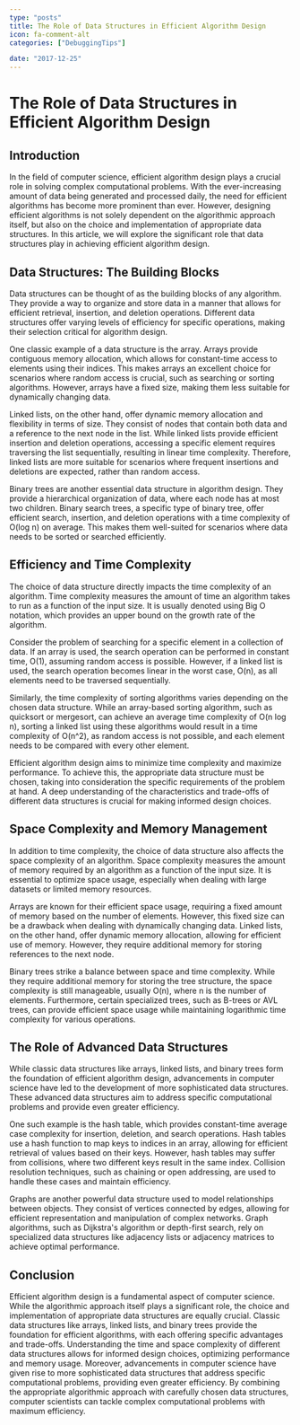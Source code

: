 ```yaml
---
type: "posts"
title: The Role of Data Structures in Efficient Algorithm Design
icon: fa-comment-alt
categories: ["DebuggingTips"]

date: "2017-12-25"
---
```




# The Role of Data Structures in Efficient Algorithm Design

## Introduction

In the field of computer science, efficient algorithm design plays a crucial role in solving complex computational problems. With the ever-increasing amount of data being generated and processed daily, the need for efficient algorithms has become more prominent than ever. However, designing efficient algorithms is not solely dependent on the algorithmic approach itself, but also on the choice and implementation of appropriate data structures. In this article, we will explore the significant role that data structures play in achieving efficient algorithm design.

## Data Structures: The Building Blocks

Data structures can be thought of as the building blocks of any algorithm. They provide a way to organize and store data in a manner that allows for efficient retrieval, insertion, and deletion operations. Different data structures offer varying levels of efficiency for specific operations, making their selection critical for algorithm design.

One classic example of a data structure is the array. Arrays provide contiguous memory allocation, which allows for constant-time access to elements using their indices. This makes arrays an excellent choice for scenarios where random access is crucial, such as searching or sorting algorithms. However, arrays have a fixed size, making them less suitable for dynamically changing data.

Linked lists, on the other hand, offer dynamic memory allocation and flexibility in terms of size. They consist of nodes that contain both data and a reference to the next node in the list. While linked lists provide efficient insertion and deletion operations, accessing a specific element requires traversing the list sequentially, resulting in linear time complexity. Therefore, linked lists are more suitable for scenarios where frequent insertions and deletions are expected, rather than random access.

Binary trees are another essential data structure in algorithm design. They provide a hierarchical organization of data, where each node has at most two children. Binary search trees, a specific type of binary tree, offer efficient search, insertion, and deletion operations with a time complexity of O(log n) on average. This makes them well-suited for scenarios where data needs to be sorted or searched efficiently.

## Efficiency and Time Complexity

The choice of data structure directly impacts the time complexity of an algorithm. Time complexity measures the amount of time an algorithm takes to run as a function of the input size. It is usually denoted using Big O notation, which provides an upper bound on the growth rate of the algorithm.

Consider the problem of searching for a specific element in a collection of data. If an array is used, the search operation can be performed in constant time, O(1), assuming random access is possible. However, if a linked list is used, the search operation becomes linear in the worst case, O(n), as all elements need to be traversed sequentially.

Similarly, the time complexity of sorting algorithms varies depending on the chosen data structure. While an array-based sorting algorithm, such as quicksort or mergesort, can achieve an average time complexity of O(n log n), sorting a linked list using these algorithms would result in a time complexity of O(n^2), as random access is not possible, and each element needs to be compared with every other element.

Efficient algorithm design aims to minimize time complexity and maximize performance. To achieve this, the appropriate data structure must be chosen, taking into consideration the specific requirements of the problem at hand. A deep understanding of the characteristics and trade-offs of different data structures is crucial for making informed design choices.

## Space Complexity and Memory Management

In addition to time complexity, the choice of data structure also affects the space complexity of an algorithm. Space complexity measures the amount of memory required by an algorithm as a function of the input size. It is essential to optimize space usage, especially when dealing with large datasets or limited memory resources.

Arrays are known for their efficient space usage, requiring a fixed amount of memory based on the number of elements. However, this fixed size can be a drawback when dealing with dynamically changing data. Linked lists, on the other hand, offer dynamic memory allocation, allowing for efficient use of memory. However, they require additional memory for storing references to the next node.

Binary trees strike a balance between space and time complexity. While they require additional memory for storing the tree structure, the space complexity is still manageable, usually O(n), where n is the number of elements. Furthermore, certain specialized trees, such as B-trees or AVL trees, can provide efficient space usage while maintaining logarithmic time complexity for various operations.

## The Role of Advanced Data Structures

While classic data structures like arrays, linked lists, and binary trees form the foundation of efficient algorithm design, advancements in computer science have led to the development of more sophisticated data structures. These advanced data structures aim to address specific computational problems and provide even greater efficiency.

One such example is the hash table, which provides constant-time average case complexity for insertion, deletion, and search operations. Hash tables use a hash function to map keys to indices in an array, allowing for efficient retrieval of values based on their keys. However, hash tables may suffer from collisions, where two different keys result in the same index. Collision resolution techniques, such as chaining or open addressing, are used to handle these cases and maintain efficiency.

Graphs are another powerful data structure used to model relationships between objects. They consist of vertices connected by edges, allowing for efficient representation and manipulation of complex networks. Graph algorithms, such as Dijkstra's algorithm or depth-first search, rely on specialized data structures like adjacency lists or adjacency matrices to achieve optimal performance.

## Conclusion

Efficient algorithm design is a fundamental aspect of computer science. While the algorithmic approach itself plays a significant role, the choice and implementation of appropriate data structures are equally crucial. Classic data structures like arrays, linked lists, and binary trees provide the foundation for efficient algorithms, with each offering specific advantages and trade-offs. Understanding the time and space complexity of different data structures allows for informed design choices, optimizing performance and memory usage. Moreover, advancements in computer science have given rise to more sophisticated data structures that address specific computational problems, providing even greater efficiency. By combining the appropriate algorithmic approach with carefully chosen data structures, computer scientists can tackle complex computational problems with maximum efficiency.